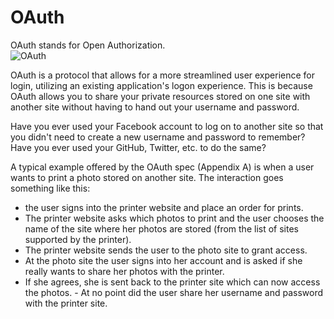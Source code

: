 # OAuth
OAuth stands for Open Authorization.  
![OAuth](/rails/oauth.png)

OAuth is a protocol that allows for a more streamlined user experience for login, utilizing an existing application's logon experience. This is because OAuth allows you to share your private resources stored on one site with another site without having to hand out your username and password.

Have you ever used your Facebook account to log on to another site so that you didn't need to create a new username and password to remember? Have you ever used your GitHub, Twitter, etc. to do the same?


A typical example offered by the OAuth spec (Appendix A) is when a user wants to print a photo stored on another site. The interaction goes something like this:
- the user signs into the printer website and place an order for prints.
- The printer website asks which photos to print and the user chooses the name of the site where her photos are stored (from the list of sites supported by the printer).
- The printer website sends the user to the photo site to grant access.
- At the photo site the user signs into her account and is asked if she really wants to share her photos with the printer.
- If she agrees, she is sent back to the printer site which can now access the photos. - At no point did the user share her username and password with the printer site.
